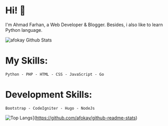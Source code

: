 # Hi! 👋

I'm Ahmad Farhan, a Web Developer & Blogger. Besides, i also like to learn Python language.

![afokay Github Stats](https://github-readme-stats.vercel.app/api?username=afokay&show_icons=true&theme=dracula)

# My Skills:
```Python - PHP - HTML - CSS - JavaScript - Go```

# Development Skills:
```Bootstrap - CodeIgniter - Hugo - NodeJs```

![Top Langs](https://github-readme-stats.vercel.app/api/top-langs/?username=afokay&layout=compact&theme=dracula)](https://github.com/afokay/github-readme-stats)
